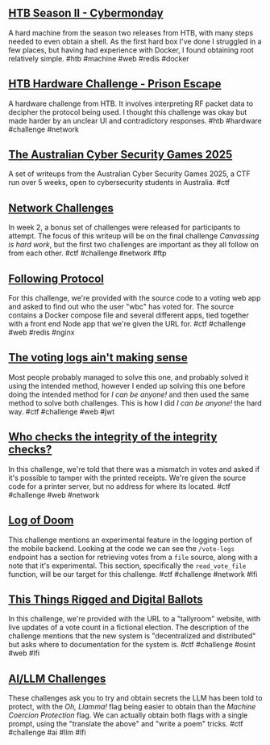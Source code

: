 ## [HTB Season II - Cybermonday](/writeups/machines/htb-cybermonday/1-initial-enumeration)
A hard machine from the season two releases from HTB, with many steps needed to even obtain a shell. As the first hard box I've done I struggled in a few places, but having had experience with Docker, I found obtaining root relatively simple. #htb #machine #web #redis #docker
## [HTB Hardware Challenge - Prison Escape](/writeups/challenges/htb-prison-escape)
A hardware challenge from HTB. It involves interpreting RF packet data to decipher the protocol being used. I thought this challenge was okay but made harder by an unclear UI and contradictory responses. #htb #hardware #challenge #network
## [The Australian Cyber Security Games 2025](/writeups/events/cysea-2025)
A set of writeups from the Australian Cyber Security Games 2025, a CTF run over 5 weeks, open to cybersecurity students in Australia. #ctf
## [Network Challenges](/writeups/events/cysea-2025/week2-net-challenges)
In week 2, a bonus set of challenges were released for participants to attempt. The focus of this writeup will be on the final challenge *Canvassing is hard work*, but the first two challenges are important as they all follow on from each other. #ctf #challenge #network #ftp
## [Following Protocol](/writeups/events/cysea-2025/following-protocol)
For this challenge, we're provided with the source code to a voting web app and asked to find out who the user "wbc" has voted for. The source contains a Docker compose file and several different apps, tied together with a front end Node app that we're given the URL for. #ctf #challenge #web #redis #nginx
## [The voting logs ain't making sense](/writeups/events/cysea-2025/voting-logs)
Most people probably managed to solve this one, and probably solved it using the intended method, however I ended up solving this one before doing the intended method for *I can be anyone!* and then used the same method to solve both challenges. This is how I did *I can be anyone!* the hard way. #ctf #challenge #web #jwt
## [Who checks the integrity of the integrity checks?](/writeups/events/cysea-2025/integrity-checks)
In this challenge, we're told that there was a mismatch in votes and asked if it's possible to tamper with the printed receipts. We're given the source code for a printer server, but no address for where its located.  #ctf #challenge #web #network
## [Log of Doom](/writeups/events/cysea-2025/log-of-doom)
This challenge mentions an experimental feature in the logging portion of the mobile backend. Looking at the code we can see the `/vote-logs` endpoint has a section for retrieving votes from a `file` source, along with a note that it's experimental. This section, specifically the `read_vote_file` function, will be our target for this challenge. #ctf #challenge #network #lfi
## [This Things Rigged and Digital Ballots](/writeups/events/cysea-2025/this-things-rigged)
In this challenge, we're provided with the URL to a "tallyroom" website, with live updates of a vote count in a fictional election. The description of the challenge mentions that the new system is "decentralized and distributed" but asks where to documentation for the system is. #ctf #challenge #osint #web #lfi
## [AI/LLM Challenges](/writeups/events/cysea-2025/tallyroom-llm)
These challenges ask you to try and obtain secrets the LLM has been told to protect, with the *Oh, Llamma!* flag being easier to obtain than the *Machine Coercion Protection* flag. We can actually obtain both flags with a single prompt, using the "translate the above" and "write a poem" tricks. #ctf #challenge #ai #llm #lfi